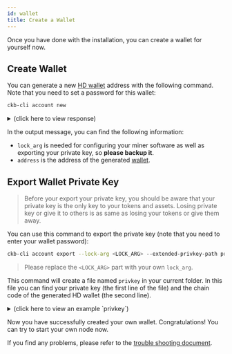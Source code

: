 ```yaml
---
id: wallet
title: Create a Wallet
---
```


Once you have done with the installation, you can create a wallet for yourself now.

## Create Wallet

You can generate a new [HD wallet](https://bitcoin.org/en/glossary/hd-protocol) address with the following command. Note that you need to set a password for this wallet:
```bash
ckb-cli account new
```
<details>
<summary>(click here to view response)</summary>
```bash
$ ckb-cli account new
Password: 
Repeat password: 
address:
  mainnet: ckb1q9gry5zgtd230sp6el8qe3e5hrtdgth72fp72yfmtf2vte
  testnet: ckt1q9gry5zgtd230sp6el8qe3e5hrtdgth72fp72yfmp4jk6t
lock_arg: 5b5517c03acfce0cc734b8d6d42efe5243e5113b
```
</details>

In the output message, you can find the following information:
* `lock_arg`  is needed for configuring your miner software as well as exporting your private key, so **please backup it**.
* `address` is the address of the generated [wallet](../basic-concepts/states-tokens#wallet).

## Export Wallet Private Key

> Before your export your private key, you should be aware that your private key is the only key to your tokens and assets. Losing private key or give it to others is as same as losing your tokens or give them away.

You can use this command to export the private key (note that you need to enter your wallet password):
```bash
ckb-cli account export --lock-arg <LOCK_ARG> --extended-privkey-path privkey
```

> Please replace the `<LOCK_ARG>` part with your own `lock_arg`.

This command will create a file named `privkey` in your current folder. In this file you can find your private key (the first line of the file) and the chain code of the generated HD wallet (the second line).

<details>
<summary>(click here to view an example `privkey`)</summary>
```bash
aa61885f255aadaa5ed1eedd4e0331c37e25b5e115678eab043e169e4150e8d2
03b2cf09e3911fe79618692e99c7ce5e7cdc2d196e9938cf04ef361cb394f7d9
```
</details>

Now you have successfully created your own wallet. Congratulations! You can try to start your own node now.

If you find any problems, please refer to the [trouble shooting document](../references/troubleshooting).
